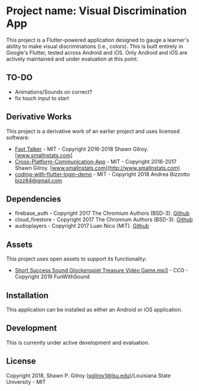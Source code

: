 # Project name: Visual Discrimination App

This project is a Flutter-powered application designed to gauge a learner's ability to make visual discriminations (i.e., colors). This is built entirely in Google's Flutter, tested across Android and iOS. Only Android and iOS are actively maintained and under evaluation at this point.

## TO-DO

- Animations/Sounds on correct?
- fix touch input to start

## Derivative Works

This project is a derivative work of an earlier project and uses licensed software:

- [Fast Talker](https://github.com/miyamot0/FastTalkerSkiaSharp) - MIT - Copyright 2016-2018 Shawn Gilroy. [www.smallnstats.com]
- [Cross-Platform-Communication-App](https://github.com/miyamot0/Cross-Platform-Communication-App) - MIT - Copyright 2016-2017 Shawn Gilroy. [www.smallnstats.com](http://www.smallnstats.com)
- [coding-with-flutter-login-demo](https://github.com/bizz84/coding-with-flutter-login-demo) - MIT - Copyright 2018 Andrea Bizzotto [bizz84@gmail.com](bizz84@gmail.com)

## Dependencies

- firebase_auth - Copyright 2017 The Chromium Authors (BSD-3). [Github](https://github.com/flutter/plugins)
- cloud_firestore - Copyright 2017 The Chromium Authors (BSD-3). [Github](https://github.com/flutter/plugins)
- audioplayers - Copyright 2017 Luan Nico (MIT). [Github](https://github.com/luanpotter/audioplayers)

## Assets

This project uses open assets to support its functionality:

- [Short Success Sound Glockenspiel Treasure Video Game.mp3](https://freesound.org/people/FunWithSound/sounds/456965/) - CC0 - Copyright 2019 FunWithSound

## Installation

This application can be installed as either an Android or iOS application.  

## Development

This is currently under active development and evaluation.

## License

Copyright 2018, Shawn P. Gilroy (sgilroy1@lsu.edu)/Louisiana State University - MIT
